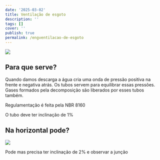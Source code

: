 ```yaml
---
date: '2025-03-02'
title: Ventilação de esgoto
description: ''
tags: []
cover: ''
publish: true
permalink: /engventilacao-de-esgoto
---
```

![](https://res.cloudinary.com/boloko/image/upload/f_auto/v1738353393/furushow7/image_zhzxhx.png)

## Para que serve?
Quando damos descarga a água cria uma onda de pressão positiva na frente e negativa atrás. Os tubos servem para equilibrar essas pressões. 
Gases formados pela decomposição são liberados por esses tubos também.

Regulamentação é feita pela NBR 8160

O tubo deve ter inclinação de 1%
## Na horizontal pode?

![](https://res.cloudinary.com/boloko/image/upload/f_auto/v1738353655/furushow7/image_vzdrw9.png)

Pode mas precisa ter inclinação de 2% e observar a junção

